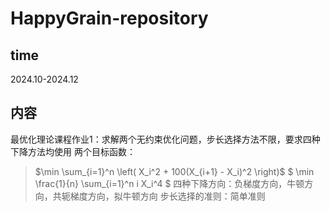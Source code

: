 # HappyGrain-repository
## time
2024.10-2024.12
## 内容
最优化理论课程作业1：求解两个无约束优化问题，步长选择方法不限，要求四种下降方法均使用
两个目标函数：
> $\min \sum_{i=1}^n \left( X_i^2 + 100(X_{i+1} - X_i)^2 \right)$ 
> $ \min \frac{1}{n} \sum_{i=1}^n i X_i^4 $
四种下降方向：负梯度方向，牛顿方向，共轭梯度方向，拟牛顿方向
步长选择的准则：简单准则
